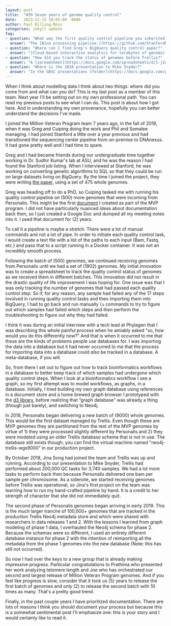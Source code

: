 ```yaml
---
layout: post
title:  "#39 Seven years of genome quality control"
date:   2023-12-15 10:05:00 -0800
author: Paul Billing-Ross
categories: jekyll update
faq:
- question: "What was the first quality control pipeline you inherited?"
  answer: "The [Bina processing pipeline.](https://github.com/StanfordBioinformatics/qualia/blob/master/bina-processing.md)"
- question: "Where can I find Greg's BigQuery quality control paper?"
  answer: "[Cloud-based interactive analytics for terabytes of genomic variants data.](https://academic.oup.com/bioinformatics/article/33/23/3709/4036385?login=false)"
- question: "How did you track the status of genomes before Trellis?"
  answer: "A [spreadsheet](https://docs.google.com/spreadsheets/d/1-j2q816XnF7D7gktFRsxyA9LMIE8_c7beHh6xVTlxMs/edit#gid=0)."
- question: "Where is the 2018 presentation to Mike Snyder?"
  answer: "In the GBSC presentations [folder](https://docs.google.com/presentation/d/1e37lkla4E8ZVmLQz9aq--OEEiFt1XYeUaNwpbANuZRU/edit#slide=id.g465b0ec56a_4_0)."
---
```


When I think about modelling data I think about two things: where did you come from and what can you do? This is my last post as a member of this team. Next year I'll be setting out on my own professional path. You can read my previous posts to see what I can do. This post is about how I got here. And in understanding my own provenance, hopefully you can better understand the decisions I've made.

I joined the Million Veteran Program team 7 years ago, in the fall of 2016, when it was Greg and Cuiping doing the work and Phil and Somalee managing. I had joined Stanford a little over a year previous and had transitioned the sequencing center pipeline from on-premise to DNAnexus. It had gone pretty well and I had time to spare.

Greg and I had became friends during our undergraduate time together working in Dr. Sudhir Kumar's lab at ASU, and he was the reason I had found the Stanford job listing. When I interviewed at Stanford, he was working on converting genetic algorithms to SQL so that they could be run on large datasets living on BigQuery. By the time I joined the project, they were writing [the paper](https://pubmed.ncbi.nlm.nih.gov/28961771/), using a set of 475 whole genomes. 

Greg was heading off to do a PhD, so Cuiping tasked me with running his quality control pipeline on (500) more genomes that were incoming from Personalis. This might be the first [document](https://docs.google.com/document/d/1kzvcDBoMJ_CHVwfxXQlCrFxkcfWJwWDqQkFqlDCd31Q/edit) I created as part of the MVP program. I did not have particularly nuanced ideas about documentation back then, so I just created a Google Doc and dumped all my meeting notes into it. I used that document for (2) years.

To call it a pipeline is maybe a stretch. There were a lot of manual commands and not a lot of pipe. In order to initiate each quality control task, I would create a text file with a list of the paths to each input (Bam, Fastq, etc.) and pass that to a script running in a Docker container. It was not an incredibly smooth process.

Following the batch of (500) genomes, we continued receiving genomes from Personalis until we had a set of (1902) genomes. My initial innovation was to create a spreadsheet to track the quality control status of genomes as we received them in different batches. This innovation did not result in the drastic quality of life improvement I was hoping for. One issue was that I was only tracking the number of genomes that had passed each quality control step. So if, for any reason, any sample had failed any of the 17 steps involved in running quality control tasks and then importing them into BigQuery, I had to go back and run manually `ls` commands to try to figure out which samples had failed which steps and *then* perform the troubleshooting to figure out why they had failed.

I think it was during an initial interview with a tech lead at Phylagen that I was describing this whole painful process when he amiably asked "so, how would you do this differently now?" And that is when it occurred to me that these are the kinds of problems people use databases for. I was importing the data into a database but it had never occurred to me that the process for importing data into a database could *also* be tracked in a database. A meta-database, if you will.

So, from there I set out to figure out how to track bioinformatics workflows in a database to better keep track of which samples had undergone which quality control steps. When I look at a bioinformatics workflow I see a graph, so my first attempt was to model workflows, as graphs, in a database. Initially, I tried building my own graph database using references in a document store and a home brewed graph browser I prototyped with the [d3 library](https://d3js.org/), before realizing that “graph database” was already a thing (though just barely), and switching to Neo4j.

In 2018, Personalis began delivering a new batch of (9000) whole genomes. This would be the first dataset managed by Trellis. Even though these are MVP genomes they are partitioned from the rest of the MVP genomes by virtue of 1) they were processed slightly different by Personalis and 2) they were modeled using an older Trellis database schema that is not in use. The database still exists though; you can find the virtual machine named "neo4j-trellis-wgs9000" in our production project. 

By October 2018, Jina Song had joined the team and Trellis was up and running. According to our presentation to Mike Snyder, Trellis had performed about 200,000 QC tasks for 3,740 samples. We had a lot more tasks to perform back then because Personalis delivered one bam per sample per chromosome. As a sidenote, we started receiving genomes before Trellis was operational, so Jina's first project on the team was learning how to run my hand-crafted pipeline by hand. It is a credit to her strength of character that she did not immediately quit.

The second phase of Personalis genomes began arriving in early 2019. This is the much larger tranche of 100,000+ genomes that are tracked in the production Trellis Neo4j metadata store and which were shared with researchers in data releases 1 and 2. With the lessons I learned from graph modeling of phase 1 data, I overhauled the Neo4j schema for phase 2. Because the schemas were so different, I used an entirely different database instance for phase 2 with the intention of reimporting all the metadata from the phase 1 genomes into the new database (Note: this has still not occurred).

So now I had over the keys to a new group that is already making impressive progress. Particular congratulations to Prathima who presented her work analyzing telomere length and Joe who has orchestrated our second and largest release of Million Veteran Program genomes. And if you feel like progress is slow, consider that it took us (5) years to release the first batch of genomes and only (2) to release the second batch with 10 times as many. That's a pretty good trend. 

Finally, in the past couple years I have prioritized documentation. There are lots of reasons I think you should document your process but because this is a somewhat sentimental post I'll emphasize one: this is your story and I would certainly like to read it.
